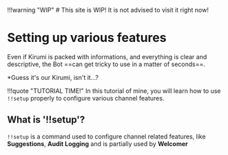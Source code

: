 !!!warning "WIP"
    # This site is WIP! It is not advised to visit it right now!

# Setting up various features

Even if Kirumi is packed with informations, and everything is clear and descriptive, the Bot ==can get tricky to use in a matter of seconds==.

*Guess it's our Kirumi, isn't it...?

!!!quote "TUTORIAL TIME!"
    In this tutorial of mine, you will learn how to use `!!setup` properly to configure various channel features.

## What is '!!setup'?

`!!setup` is a command used to configure channel related features, like **Suggestions**, **Audit Logging** and is partially used by **Welcomer**